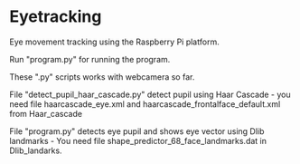# Eyetracking
Eye movement tracking using the Raspberry Pi platform.

Run "program.py" for running the program. 

These ".py" scripts works with webcamera so far. 
 
File "detect_pupil_haar_cascade.py" detect pupil using Haar Cascade - you need file haarcascade_eye.xml and haarcascade_frontalface_default.xml from Haar_cascade

File "program.py" detects eye pupil and shows eye vector using Dlib landmarks - You need file shape_predictor_68_face_landmarks.dat in Dlib_landarks.





